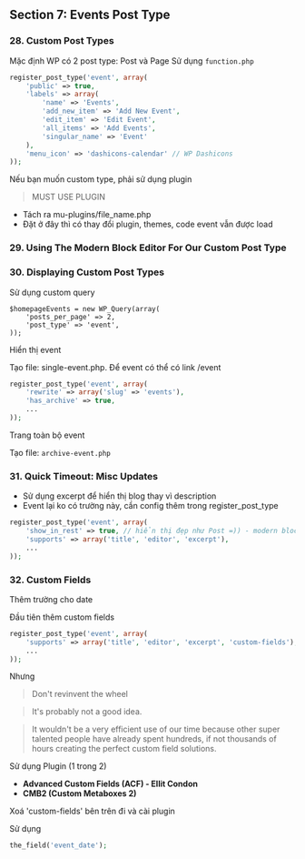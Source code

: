 ## Section 7: Events Post Type

### 28. Custom Post Types
Mặc định WP có 2 post type: Post và Page Sử dụng `function.php`
```php
register_post_type('event', array(
    'public' => true,
    'labels' => array(
        'name' => 'Events',
        'add_new_item' => 'Add New Event',
        'edit_item' => 'Edit Event',
        'all_items' => 'Add Events',
        'singular_name' => 'Event'
    ),
    'menu_icon' => 'dashicons-calendar' // WP Dashicons
));
```

Nếu bạn muốn custom type, phải sử dụng plugin

> MUST USE PLUGIN

- Tách ra mu-plugins/file_name.php
- Đặt ở đây thì có thay đổi plugin, themes, code event vẫn được load

### 29. Using The Modern Block Editor For Our Custom Post Type

### 30. Displaying Custom Post Types
Sử dụng custom query
```
$homepageEvents = new WP_Query(array(
    'posts_per_page' => 2,
    'post_type' => 'event',
));
```

Hiển thị event

Tạo file: single-event.php. Để event có thể có link /event
```php
register_post_type('event', array(
    'rewrite' => array('slug' => 'events'),
    'has_archive' => true,
    ...
));
```

Trang toàn bộ event

Tạo file: `archive-event.php`

### 31. Quick Timeout: Misc Updates
- Sử dụng excerpt để hiển thị blog thay vì description
- Event lại ko có trường này, cần config thêm trong register_post_type
```php
register_post_type('event', array(
    'show_in_rest' => true, // hiển thị đẹp như Post =)) - modern block. Kết hợp editor ở dưới
    'supports' => array('title', 'editor', 'excerpt'),
    ...
));
```

### 32. Custom Fields
Thêm trường cho date

Đầu tiên thêm custom fields

```php
register_post_type('event', array(
    'supports' => array('title', 'editor', 'excerpt', 'custom-fields'),
    ...
));
```

Nhưng

> Don't revinvent the wheel

> It's probably not a good idea.

> It wouldn't be a very efficient use of our time because other super talented people have already spent hundreds, if not thousands of hours creating the perfect custom field solutions.

Sử dụng Plugin (1 trong 2)
- **Advanced Custom Fields (ACF) - Ellit Condon**
- **CMB2 (Custom Metaboxes 2)**

Xoá 'custom-fields' bên trên đi và cài plugin

Sử dụng
```php
the_field('event_date');
```

